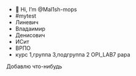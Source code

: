 - 👋 Hi, I’m @Mal1sh-mops
- #mytest
- Линевич
- Владаимир
- Денисович
- ИСит
- ВРПО
- курс 1,группа 3,подгруппа 2
OPI_LAB7
papa

Добавлю что-нибудь